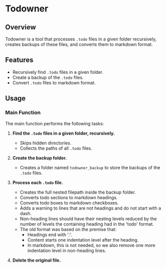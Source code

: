 # Todowner

## Overview

Todowner is a tool that processes `.todo` files in a given folder recursively, creates backups of these files, and converts them to markdown format.

## Features

- Recursively find `.todo` files in a given folder.
- Create a backup of the `.todo` files.
- Convert `.todo` files to markdown format.

## Usage

### Main Function

The main function performs the following tasks:

1. **Find the `.todo` files in a given folder, recursively.**
    - Skips hidden directories.
    - Collects the paths of all `.todo` files.

2. **Create the backup folder.**
    - Creates a folder named `todowner_backup` to store the backups of the `.todo` files.

3. **Process each `.todo` file.**
    - Creates the full nested filepath inside the backup folder.
    - Converts todo sections to markdown headings.
    - Converts todo boxes to markdown checkboxes.
    - Adds a warning to lines that are not headings and do not start with a dash.
    - Non-heading lines should have their nesting levels reduced by the number of levels the containing heading had in the 'todo' format.
    - The old format was based on the premise that:
        - Headings end with ':'.
        - Content starts one indentation level after the heading.
        - In markdown, this is not needed, so we also remove one more indentation level in non-heading lines.

4. **Delete the original file.**